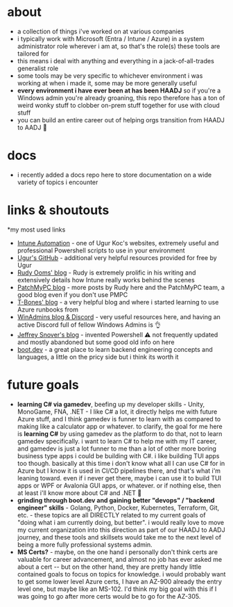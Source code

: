 # about

- a collection of things i've worked on at various companies
- i typically work with Microsoft (Entra / Intune / Azure) in a system administrator role wherever i am at, so that's the role(s) these tools are tailored for
- this means i deal with anything and everything in a jack-of-all-trades generalist role 
- some tools may be very specific to whichever environment i was working at when i made it, some may be more generally useful
- **every environment i have ever been at has been HAADJ** so if you're a Windows admin you're already groaning, this repo therefore has a ton of weird wonky stuff to clobber on-prem stuff together for use with cloud stuff
- you can build an entire career out of helping orgs transition from HAADJ to AADJ 🎉

# docs

- i recently added a docs repo here to store documentation on a wide variety of topics i encounter

# links & shoutouts

*my most used links

- [Intune Automation](https://www.intuneautomation.com/) - one of Ugur Koc's websites, extremely useful and professional Powershell scripts to use in your environment
- [Ugur's GitHub](https://github.com/ugurkocde) - additional very helpful resources provided for free by Ugur
- [Rudy Ooms' blog](https://call4cloud.nl/) - Rudy is extremely prolific in his writing and extensively details how Intune really works behind the scenes
- [PatchMyPC blog](https://patchmypc.com/blog/) - more posts by Rudy here and the PatchMyPC team, a good blog even if you don't use PMPC
- [T-Bones' blog](https://www.tbone.se/) - a very helpful blog and where i started learning to use Azure runbooks from
- [WinAdmins blog & Discord](https://winadmins.io/) - very useful resources here, and having an active Discord full of fellow Windows Admins is 👌
- [Jeffrey Snover's blog](https://www.jsnover.com/blog/) - invented Powershell ⚠️ not frequently updated and mostly abandoned but some good old info on here
- [boot.dev](https://www.boot.dev/) - a great place to learn backend engineering concepts and languages, a little on the pricy side but i think its worth it

# future goals

- **learning C# via gamedev**, beefing up my developer skills - Unity, MonoGame, FNA, .NET - I like C# a lot, it directly helps me with future Azure stuff, and I think gamedev is funner to learn with as compared to making like a calculator app or whatever. to clarify, the goal for me here is **learning C#** by using gamedev as the platform to do that, not to learn gamedev specifically. i want to learn C# to help me with my IT career, and gamedev is just a lot funner to me than a lot of other more boring business type apps i could be building with C#. i like building TUI apps too though. basically at this time i don't know what all I can use C# for in Azure but I know it is used in CI/CD pipelines there, and that's what i'm leaning toward. even if i never get there, maybe i can use it to build TUI apps or WPF or Avalonia GUI apps, or whatever. or if nothing else, then at least i'll know more about C# and .NET 🤷
- **grinding through boot.dev and gaining better "devops" / "backend engineer" skills** - Golang, Python, Docker, Kubernetes, Terraform, Git, etc. - these topics are all DIRECTLY related to my current goals of "doing what i am currently doing, but better". i would really love to move my current organization into this direction as part of our HAADJ to AADJ journey, and these tools and skillsets would take me to the next level of being a more fully professional systems admin.
- **MS Certs?** - maybe, on the one hand i personally don't think certs are valuable for career advancement, and almost no job has ever asked me about a cert -- but on the other hand, they are pretty handy little contained goals to focus on topics for knowledge. i would probably want to get some lower level Azure certs, I have an AZ-900 already the entry level one, but maybe like an MS-102. I'd think my big goal with this if I was going to go after more certs would be to go for the AZ-305.
